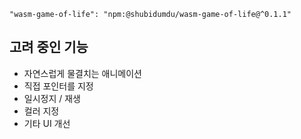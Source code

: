 ```
"wasm-game-of-life": "npm:@shubidumdu/wasm-game-of-life@^0.1.1"
```

## 고려 중인 기능

- 자연스럽게 물결치는 애니메이션
- 직접 포인터를 지정
- 일시정지 / 재생
- 컬러 지정
- 기타 UI 개선